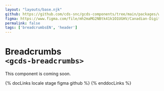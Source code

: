 ```yaml
---
layout: "layouts/base.njk"
github: https://github.com/cds-snc/gcds-components/tree/main/packages/web/src/components/gcds-breadcrumbs
figma: https://www.figma.com/file/mh2maMG2NBtk41k1O1UGHV/Canadian-Digital-Service%E2%80%A8---GC-Design-System?node-id=2353%3A7848&t=ciEmm7GYyGAY73zZ-0
permalink: false
tags: ['breadcrumbsEN', 'header']
---
```


# Breadcrumbs <br>`<gcds-breadcrumbs>`

This component is coming soon.

{% docLinks locale stage figma github %}
{% enddocLinks %}

<br/>
